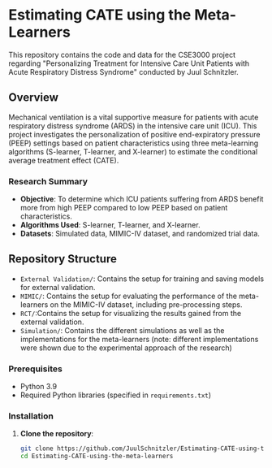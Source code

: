 # Estimating CATE using the Meta-Learners
This repository contains the code and data for the CSE3000 project regarding "Personalizing Treatment for Intensive Care Unit Patients with Acute Respiratory Distress Syndrome" conducted by Juul Schnitzler.

## Overview
Mechanical ventilation is a vital supportive measure for patients with acute respiratory distress syndrome (ARDS) in the intensive care unit (ICU). This project investigates the personalization of positive end-expiratory pressure (PEEP) settings based on patient characteristics using three meta-learning algorithms (S-learner, T-learner, and X-learner) to estimate the conditional average treatment effect (CATE).

### Research Summary
- **Objective**: To determine which ICU patients suffering from ARDS benefit more from high PEEP compared to low PEEP based on patient characteristics.
- **Algorithms Used**: S-learner, T-learner, and X-learner.
- **Datasets**: Simulated data, MIMIC-IV dataset, and randomized trial data.

## Repository Structure
- `External Validation/`: Contains the setup for training and saving models for external validation.
- `MIMIC/`: Contains the setup for evaluating the performance of the meta-learners on the MIMIC-IV dataset, including pre-processing steps.
- `RCT/`:Contains the setup for visualizing the results gained from the external validation.
- `Simulation/`: Contains the different simulations as well as the implementations for the meta-learners (note: different implementations were shown due to the experimental approach of the research)

### Prerequisites
- Python 3.9
- Required Python libraries (specified in `requirements.txt`)

### Installation
1. **Clone the repository**:
   ```bash
   git clone https://github.com/JuulSchnitzler/Estimating-CATE-using-the-meta-learners.git
   cd Estimating-CATE-using-the-meta-learners
